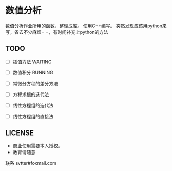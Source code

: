 数值分析
===

数值分析作业所用的函数，整理成库。
使用C++编写。
突然发现应该用python来写，省去不少麻烦= =，有时间补充上python的方法

TODO
---


- [ ] 插值方法 WAITING
- [ ] 数值积分 RUNNING
- [ ] 常微分方程的差分方法
- [ ] 方程求根的迭代法
- [ ] 线性方程组的迭代法
- [ ] 线性方程组的直接法


LICENSE
---

- 商业使用需要本人授权。
- 教育请随意


联系 svtter#foxmail.com
